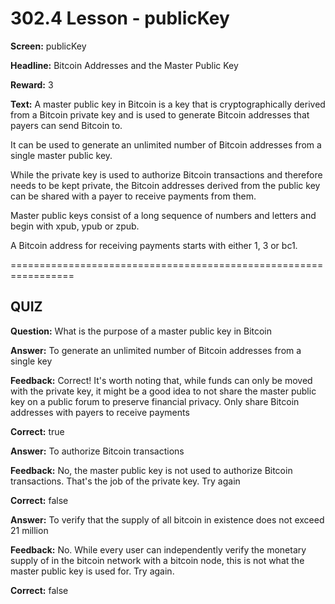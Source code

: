 # 302.4 Lesson - publicKey

**Screen:** publicKey

**Headline:** Bitcoin Addresses and the Master Public Key

**Reward:** 3

**Text:** A master public key in Bitcoin is a key that is cryptographically derived from a Bitcoin private key and is used to generate Bitcoin addresses that payers can send Bitcoin to.

It can be used to generate an unlimited number of Bitcoin addresses from a single master public key.

While the private key is used to authorize Bitcoin transactions and therefore needs to be kept private, the Bitcoin addresses derived from the public key can be shared with a payer to receive payments from them.

Master public keys consist of a long sequence of numbers and letters and begin with xpub, ypub or zpub.

A Bitcoin address for receiving payments starts with either 1, 3 or bc1.


=================================================================

## QUIZ

**Question:** What is the purpose of a master public key in Bitcoin


**Answer:** To generate an unlimited number of Bitcoin addresses from a single key

**Feedback:** Correct! It&#x27;s worth noting that, while funds can only be moved with the private key, it might be a good idea to not share the master public key on a public forum to preserve financial privacy. Only share Bitcoin addresses with payers to receive payments

**Correct:** true

**Answer:** To authorize Bitcoin transactions

**Feedback:** No, the master public key is not used to authorize Bitcoin transactions. That&#x27;s the job of the private key. Try again

**Correct:** false

**Answer:** To verify that the supply of all bitcoin in existence does not exceed 21 million

**Feedback:** No. While every user can independently verify the monetary supply of in the bitcoin network with a bitcoin node, this is not what the master public key is used for. Try again.

**Correct:** false


<figure><img src="../.gitbook/assets/302-04.png" alt=""><figcaption></figcaption></figure>

